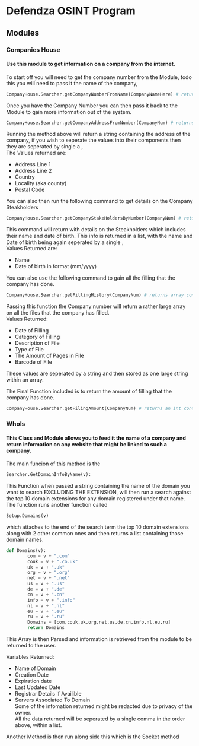 # Defendza OSINT Program

## Modules
### Companies House
#### Use this module to get information on a company from the internet.  
To start off you will need to get the company number from the Module, todo this you will need to pass it the name of the company,
```python
CompanyHouse.Searcher.getCompanyNumberFromName(CompanyNameHere) # returns the company number
```
Once you have the Company Number you can then pass it back to the Module to gain more information out of the system.  
```python
CompanyHouse.Searcher.getCompanyAddressFromNumber(CompanyNum) # returns an address of the company if one excists
```
Running the method above will return a string containing the address of the company, if you wish to seperate the values into their components then they are seperated by single a ,  
The Values returned are:  
 - Address Line 1  
 - Address Line 2  
 - Country  
 - Locality (aka county)  
 - Postal Code  
  
  
You can also then run the following command to get details on the Company Steakholders  
```python
CompanyHouse.Searcher.getCompanyStakeHoldersByNumber(CompanyNum) # returns details on steakholders  
```
This command will return with details on the Steakholders which includes their name and date of birth. This info is returned in a list, with the name and Date of birth being again seperated by a single ,  
Values Returned are:  
 - Name  
 - Date of birth in format (mm/yyyy)  
  
  
You can also use the following command to gain all the filling that the company has done. 
```python
CompanyHouse.Searcher.getFillingHistory(CompanyNum) # returns array containing Filling details
```
Passing this function the Company number will return a rather large array on all the files that the company has filled.  
Values Returned:  
 - Date of Filling  
 - Category of Filling  
 - Description of File  
 - Type of File  
 - The Amount of Pages in File  
 - Barcode of File  
  
These values are seperated by a string and then stored as one large string within an array.  
  
  
The Final Function included is to return the amount of filling that the company has done.  
```python
CompanyHouse.Searcher.getFilingAmount(CompanyNum) # returns an int containing the amount of files the company has filled  
```
  
  
### WhoIs  
  
#### This Class and Module allows you to feed it the name of a company and return information on any website that might be linked to such a company.  
  
The main funcion of this method is the 
```python
Searcher.GetDomainInfoByName(v):
```
This Function when passed a string containing the name of the domain you want to search EXCLUDING THE EXTENSION, will then run a search against the top 10 domain extensions for any domain registered under that name.  
The function runs another function called 
```python
Setup.Domains(v)
```
which attaches to the end of the search term the top 10 domain extensions along with 2 other common ones and then returns a list containing those domain names.  
```python
def Domains(v):
        com = v + ".com"
        couk = v + ".co.uk"
        uk = v + ".uk"
        org = v + ".org"
        net = v + ".net"
        us = v + ".us"
        de = v + ".de"
        cn = v + ".cn"
        info = v + ".info"
        nl = v + ".nl"
        eu = v + ".eu"
        ru = v + ".ru"
        Domains = [com,couk,uk,org,net,us,de,cn,info,nl,eu,ru]
        return Domains
```
This Array is then Parsed and information is retrieved from the module to be returned to the user.  
  
Variables Returned:
 - Name of Domain  
 - Creation Date  
 - Expiration date  
 - Last Updated Date  
 - Registrar Details if Availible  
 - Servers Associated To Domain  
Some of the infomation returned might be redacted due to privacy of the owner.  
All the data returned will be seperated by a single comma in the order above, within a list.  
  
Another Method is then run along side this which is the Socket method


